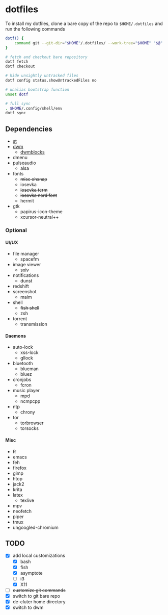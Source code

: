 # dotfiles

To install my dotfiles, clone a bare copy of the repo to `$HOME/.dotfiles` and run the
following commands
```sh
dotf() {
    command git --git-dir="$HOME"/.dotfiles/ --work-tree="$HOME" "$@"
}

# fetch and checkout bare repository
dotf fetch
dotf checkout

# hide unsightly untracked files
dotf config status.showUntrackedFiles no

# unalias bootstrap function
unset dotf

# full sync
. $HOME/.config/shell/env
dotf sync
```

## Dependencies

- [st](https://gitlab.com/i3wgnit/st-twl)
- [dwm](https://gitlab.com/i3wgnit/dwm-twl)
  - [dwmblocks](https://gitlab.com/i3wgnit/dwmblocks-twl)
- dmenu
- pulseaudio
  - alsa
- fonts
  - ~~misc ohsnap~~
  - iosevka
  - ~~iosevka term~~
  - ~~iosevka nerd font~~
  - hermit
- gtk
  - papirus-icon-theme
  - xcursor-neutral++

### Optional

#### UI/UX

- file manager
  - spacefm
- image viewer
  - sxiv
- notifications
  - dunst
- redshift
- screenshot
  - maim
- shell
  - ~~fish shell~~
  - zsh
- torrent
  - transmission

#### Daemons

- auto-lock
  - xss-lock
  - gllock
- bluetooth
  - blueman
  - bluez
- cronjobs
  - fcron
- music player
  - mpd
  - ncmpcpp
- ntp
  - chrony
- tor
  - torbrowser
  - torsocks

#### Misc

- R
- emacs
- feh
- firefox
- gimp
- htop
- jack2
- krita
- latex
  - texlive
- mpv
- neofetch
- piper
- tmux
- ungoogled-chromium

## TODO

- [x] add local customizations
  - [x] bash
  - [x] fish
  - [x] asymptote
  - [ ] ~~i3~~
  - [x] X11
- [ ] ~~customize git commands~~
- [x] switch to git bare repo
- [x] de-cluter home directory
- [x] switch to dwm
